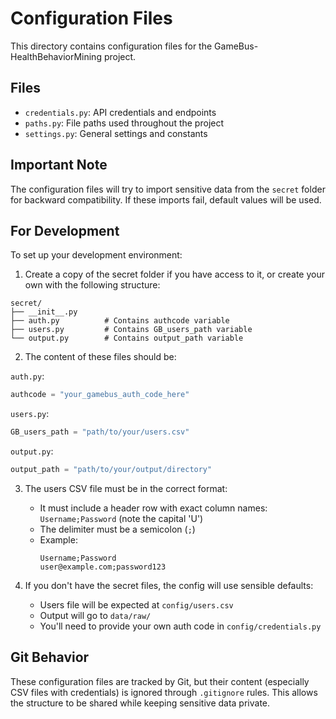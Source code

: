 # Configuration Files

This directory contains configuration files for the GameBus-HealthBehaviorMining project.

## Files

- `credentials.py`: API credentials and endpoints
- `paths.py`: File paths used throughout the project
- `settings.py`: General settings and constants

## Important Note

The configuration files will try to import sensitive data from the `secret` folder for backward compatibility. If these imports fail, default values will be used.

## For Development

To set up your development environment:

1. Create a copy of the secret folder if you have access to it, or create your own with the following structure:

```
secret/
├── __init__.py
├── auth.py          # Contains authcode variable
├── users.py         # Contains GB_users_path variable
└── output.py        # Contains output_path variable
```

2. The content of these files should be:

`auth.py`:
```python
authcode = "your_gamebus_auth_code_here"
```

`users.py`:
```python
GB_users_path = "path/to/your/users.csv"
```

`output.py`:
```python
output_path = "path/to/your/output/directory"
```

3. The users CSV file must be in the correct format:
   - It must include a header row with exact column names: `Username;Password` (note the capital 'U')
   - The delimiter must be a semicolon (`;`)
   - Example:
     ```
     Username;Password
     user@example.com;password123
     ```

4. If you don't have the secret files, the config will use sensible defaults:
   - Users file will be expected at `config/users.csv`
   - Output will go to `data/raw/`
   - You'll need to provide your own auth code in `config/credentials.py`

## Git Behavior

These configuration files are tracked by Git, but their content (especially CSV files with credentials) is ignored through `.gitignore` rules. This allows the structure to be shared while keeping sensitive data private. 